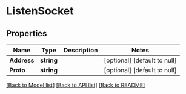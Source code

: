 # ListenSocket

## Properties
Name | Type | Description | Notes
------------ | ------------- | ------------- | -------------
**Address** | **string** |  | [optional] [default to null]
**Proto** | **string** |  | [optional] [default to null]

[[Back to Model list]](../README.md#documentation-for-models) [[Back to API list]](../README.md#documentation-for-api-endpoints) [[Back to README]](../README.md)

